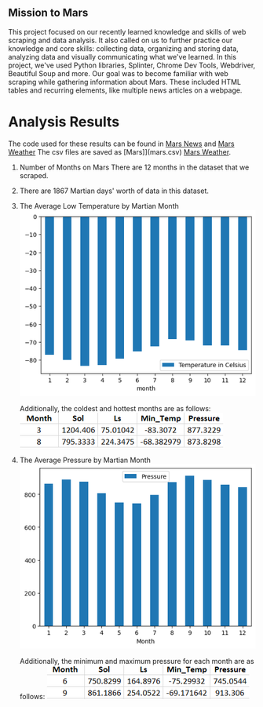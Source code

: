 ## Mission to Mars
This project focused on our recently learned knowledge and skills of web scraping and data analysis. It also called on us to further practice our knowledge and core skills: collecting data, organizing and storing data, analyzing data and visually communicating what we've learned. In this project, we've used Python libraries, Splinter, Chrome Dev Tools, Webdriver, Beautiful Soup and more. Our goal was to become familiar with web scraping while gathering information about Mars. These included HTML tables and recurring elements, like multiple news articles on a webpage.

# Analysis Results
The code used for these results can be found in [Mars News](part_1_mars_news.ipynb) and [Mars Weather](part_2_mars_weather.ipynb)
The csv files are saved as [Mars]](mars.csv) [Mars Weather](mars_weather.csv).


1. Number of Months on Mars
There are 12 months in the dataset that we scraped.

2. There are 1867 Martian days' worth of data in this dataset.

3. The Average Low Temperature by Martian Month 
    ![Alt text](Visuals/Average%20Low%20Temp%20by%20Martian%20Month.png)

    Additionally, the coldest and hottest months are as follows:
    ![Alt text](Visuals/MinMaxTemps.PNG)

4. The Average Pressure by Martian Month
    ![Alt text](Visuals/Average%20Pressure%20by%20Martian%20Month.png)        

    Additionally, the minimum and maximum pressure for each month are as follows:
    ![Alt text](Visuals/MinMaxPressure.PNG)